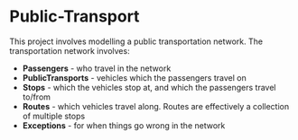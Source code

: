 # Public-Transport

This project involves modelling a public transportation network. The transportation network involves:

* **Passengers** - who travel in the network
* **PublicTransports** - vehicles which the passengers travel on
* **Stops** - which the vehicles stop at, and which the passengers travel to/from
* **Routes** - which vehicles travel along. Routes are effectively a collection of multiple stops
* **Exceptions** - for when things go wrong in the network
